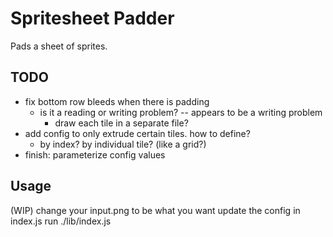 # Spritesheet Padder

Pads a sheet of sprites.

## TODO

- fix bottom row bleeds when there is padding
	+ is it a reading or writing problem? -- appears to be a writing problem
		- draw each tile in a separate file?
- add config to only extrude certain tiles. how to define?
	- by index? by individual tile? (like a grid?)
- finish: parameterize config values

## Usage

(WIP)
change your input.png to be what you want
update the config in index.js
run ./lib/index.js
